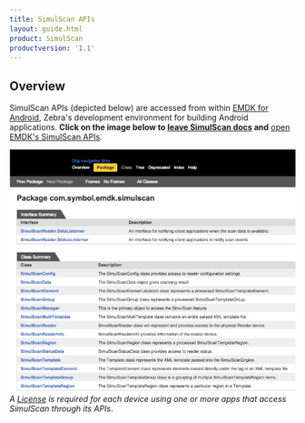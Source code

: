 ```yaml
---
title: SimulScan APIs
layout: guide.html
product: SimulScan
productversion: '1.1'
---
```

## Overview
SimulScan APIs (depicted below) are accessed from within [EMDK for Android](../../../../emdk-for-android), Zebra's development environment for building Android applications. **Click on the image below to <u>leave SimulScan docs</u> and** [open EMDK's SimulScan APIs](http://zebra-stage.github.io/emdk-for-android/6-0/api/reference/com/symbol/emdk/simulscan/package-summary.html).

[![img](apis.png)](http://zebra-stage.github.io/emdk-for-android/6-0/api/reference/com/symbol/emdk/simulscan/package-summary.html)
*A [License](../guide/license) is required for each device using one or more apps that access SimulScan through its APIs*. 


